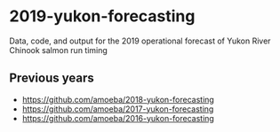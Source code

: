 2019-yukon-forecasting
======================

Data, code, and output for the 2019 operational forecast of Yukon River
Chinook salmon run timing

Previous years
--------------

-   <a href="https://github.com/amoeba/2018-yukon-forecasting" class="uri">https://github.com/amoeba/2018-yukon-forecasting</a>
-   <a href="https://github.com/amoeba/2017-yukon-forecasting" class="uri">https://github.com/amoeba/2017-yukon-forecasting</a>
-   <a href="https://github.com/amoeba/2016-yukon-forecasting" class="uri">https://github.com/amoeba/2016-yukon-forecasting</a>

